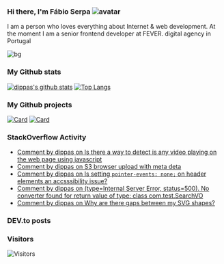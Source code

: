 ### Hi there, I'm Fábio Serpa ![avatar](https://avatars3.githubusercontent.com/u/10220287?s=40&v=4)

I am a person who loves everything about Internet &amp; web development. At the moment I am a senior frontend developer at FEVER. digital agency in Portugal


![bg](https://instagram.flis5-1.fna.fbcdn.net/v/t51.2885-15/e35/s1080x1080/103577510_266780581343238_3428738928181924813_n.jpg?_nc_ht=instagram.flis5-1.fna.fbcdn.net&_nc_cat=106&_nc_ohc=Qt7PLoHj2GIAX9lDLTw&oh=6d0b008e154f5d64c4237f8946a37e2f&oe=5F45D2D6)

### My Github stats
[![dippas's github stats](https://github-readme-stats.vercel.app/api?username=dippas&show_icons=true&theme=dark)](https://github.com/dippas)
[![Top Langs](https://github-readme-stats.vercel.app/api/top-langs/?username=dippas&theme=dark)](https://github.com/dippas)

### My Github projects
[![Card](https://github-readme-stats.vercel.app/api/pin/?username=dippas&repo=WebWhatsapp-Native-DarkMode&theme=dark)](https://github.com/dippas/WebWhatsapp-Native-DarkMode)
[![Card](https://github-readme-stats.vercel.app/api/pin/?username=dippas&repo=DeleteNonio&theme=dark)](https://github.com/dippas/deletenonio)

### StackOverflow Activity
<!-- STACKOVERFLOW:START -->
- [Comment by dippas on Is there a way to detect is any video playing on the web page using javascript](https://stackoverflow.com/questions/29742605/is-there-a-way-to-detect-is-any-video-playing-on-the-web-page-using-javascript)
- [Comment by dippas on S3 browser upload with meta deta](https://stackoverflow.com/questions/63050704/s3-browser-upload-with-meta-deta)
- [Comment by dippas on Is setting `pointer-events: none;` on header elements an accsssibility issue?](https://stackoverflow.com/questions/62986171/is-setting-pointer-events-none-on-header-elements-an-accsssibility-issue)
- [Comment by dippas on (type=Internal Server Error, status=500). No converter found for return value of type: class com.test.SearchVO](https://stackoverflow.com/questions/36769622/type-internal-server-error-status-500-no-converter-found-for-return-value-of/62968618#62968618)
- [Comment by dippas on Why are there gaps between my SVG shapes?](https://stackoverflow.com/questions/7196825/why-are-there-gaps-between-my-svg-shapes)
<!-- STACKOVERFLOW:END -->

### DEV.to posts
<!-- BLOG-POST-LIST:START -->
<!-- BLOG-POST-LIST:END -->

### Visitors
![Visitors](https://visitor-badge.laobi.icu/badge?page_id=dippas.dippas)
